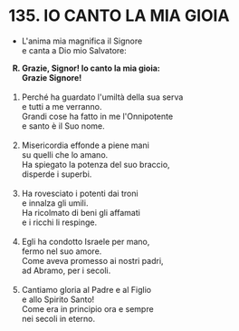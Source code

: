 # 135. IO CANTO LA MIA GIOIA

<ul>
	<li>L'anima mia magnifica il Signore<br>
		e canta a Dio mio Salvatore:</li>
</ul>
<ol>
	<b><li type="A" value="18">Grazie, Signor! Io canto la mia gioia:<br>
		Grazie Signore!</li></b><br>
	<li value="1">Perché ha guardato l'umiltà della sua serva<br>
		e tutti a me verranno.<br>
		Grandi cose ha fatto in me l'Onnipotente<br>
		e santo è il Suo nome.</li><br>
	<li>Misericordia effonde a piene mani<br>
		su quelli che lo amano.<br>
		Ha spiegato la potenza del suo braccio,<br>
		disperde i superbi.</li><br>
	<li>Ha rovesciato i potenti dai troni<br>
		e innalza gli umili.<br>
		Ha ricolmato di beni gli affamati<br>
		e i ricchi li respinge.</li><br>
	<li>Egli ha condotto Israele per mano,<br>
		fermo nel suo amore.<br>
		Come aveva promesso ai nostri padri,<br>
		ad Abramo, per i secoli.</li><br>
	<li>Cantiamo gloria al Padre e al Figlio<br>
		e allo Spirito Santo!<br>
		Come era in principio ora e sempre<br>
		nei secoli in eterno.</li><br>
</ol>
